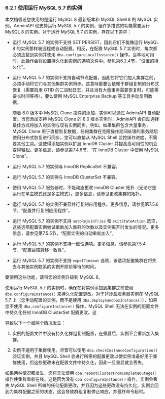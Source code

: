 ### 6.2.1 使用运行 MySQL 5.7 的实例

本文档假设您使用的是运行 MySQL 8 最新版本和 MySQL Shell 8 的 MySQL 实例。AdminAPI 也支持运行 MySQL 5.7 的实例，但许多描述的功能需要运行 MySQL 8 的实例。对于运行 MySQL 5.7 的实例，存在以下差异：

- 运行 MySQL 5.7 的实例不支持 SET PERSIST，因此它们不能像运行 MySQL 8 的实例那样被远程或自动配置。相反，在配置 MySQL 5.7 实例时，每次都必须连接到实例并使用 `dba.configureLocalInstance()` 操作。当本地可用时，此操作会将设置持久化到实例的选项文件中。参见第6.2.4节，“设置的持久化”。

- 运行 MySQL 5.7 的实例不支持自动节点配置，因此在将它们加入集群之前，必须手动将它们与其他集群实例同步。这意味着要么依赖于群组复制的分布式恢复（需要启用 GTID 的二进制日志，并且当有大量事务需要恢复时，可能需要长时间等待），要么使用 MySQL Enterprise Backup 等工具手动复制数据。

  随着 8.0 版本中 MySQL Clone 插件的添加，实例可以通过 AdminAPI 自动配置。当您添加支持 MySQL Clone 的 8.0 版本实例时，AdminAPI 会自动选择最佳方式将加入的实例与现有实例同步。例如，如果集群包含大量事务，MySQL Clone 用于直接恢复数据，任何集群在克隆操作期间处理的事务随后使用分布式恢复进行同步。您可以直接从 MySQL Shell 监控操作进度，不需要其他工具。这使得添加实例以扩展 InnoDB Cluster 并提高高可用性的机会变得轻松。更多信息，请参见第7.4.6节，“在 InnoDB Cluster 中使用 MySQL Clone”。

- 运行 MySQL 5.7 的实例与 InnoDB ReplicaSet 不兼容。

- 运行 MySQL 5.7 的实例与 InnoDB ClusterSet 不兼容。

- 使用 MySQL 5.7 服务器时，不能动态更改 InnoDB Cluster 拓扑（无论它是运行在单主模式还是多主模式）。更多信息，请参见更改集群的拓扑。

- 运行 MySQL 5.7 的实例不兼容并行复制应用程序。更多信息，请参见第7.5.6节，“配置并行复制应用程序”。

- 运行 MySQL 5.7 的实例不支持 `autoRejoinTries` 和 `exitStateAction` 选项，这些选项配置实例尝试重新加入集群的次数以及实例离开时发生的情况。更多信息，请参见第7.5.5节，“配置实例的自动重新加入”。

- 运行 MySQL 5.7 的实例不支持一致性选项。更多信息，请参见第7.5.4节，“配置故障转移一致性”。

- 运行 MySQL 5.7 的实例不支持 `expelTimeout` 选项，该选项配置集群在将失去与其他实例联系的实例开除前等待的时间。


要使用这些功能，请将您的实例升级到 MySQL 8。

使用运行 MySQL 5.7 的实例时，确保在将实例添加到集群之前使用 `dba.configureInstance()` 来持久化配置更改。对于非沙盒服务器实例在 MySQL 5.7 上（您手动配置的实例，而不是使用 `dba.deploySandboxInstance()`），如果您不使用 `dba.configureInstance()` 操作，MySQL Shell 无法在实例的配置文件中持久化任何 InnoDB ClusterSet 配置更改。这

导致以下一个或两个情况发生：

1. 实例的配置文件中没有持久化群组复制配置，在重启后，实例不会重新加入集群。

2. 实例不适用于集群使用。尽管可以使用 `dba.checkInstanceConfiguration()` 验证实例，并且 MySQL Shell 会进行所需的配置更改以使实例准备好用于集群使用，但这些更改未在配置文件中持久化，因此一旦重启就会丢失。


如果两种情况都发生，您将无法使用 `dba.rebootClusterFromCompleteOutage()` 操作使集群重新在线。这是因为没有 `dba.configureInstance()` 操作，实例会丢失 MySQL Shell 所做的任何配置更改，并且因为这些更改没有持久化，实例会回到为集群配置之前的状态。这会导致群组复制停止响应，并最终命令超时。